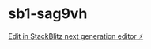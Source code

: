 # sb1-sag9vh

[Edit in StackBlitz next generation editor ⚡️](https://stackblitz.com/~/github.com/BinuHlb/sb1-sag9vh)